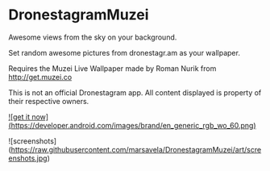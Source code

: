 # DronestagramMuzei

Awesome views from the sky on your background.

Set random awesome pictures from dronestagr.am as your wallpaper.

Requires the Muzei Live Wallpaper made by Roman Nurik from http://get.muzei.co

This is not an official Dronestagram app. All content displayed is property of their respective owners.

[![get it now] (https://developer.android.com/images/brand/en_generic_rgb_wo_60.png)](https://play.google.com/store/apps/details?id=la.marsave.dronestagrammuzei)

![screenshots] (https://raw.githubusercontent.com/marsavela/DronestagramMuzei/art/screenshots.jpg)
